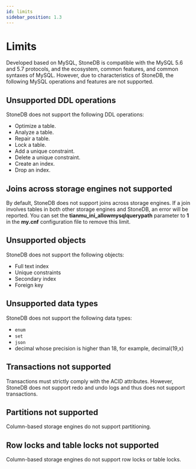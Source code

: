 ```yaml
---
id: limits
sidebar_position: 1.3
---
```


# Limits

Developed based on MySQL, StoneDB is compatible with the MySQL 5.6 and 5.7 protocols, and the ecosystem, common features, and common syntaxes of MySQL. However, due to characteristics of StoneDB, the following MySQL operations and features are not supported.
## Unsupported DDL operations
StoneDB does not support the following DDL operations:

- Optimize a table.
- Analyze a table.
- Repair a table.
- Lock a table.
- Add a unique constraint.
- Delete a unique constraint.
- Create an index.
- Drop an index.
## Joins across storage engines not supported
By default, StoneDB does not support joins across storage engines. If a join involves tables in both other storage engines and StoneDB, an error will be reported. You can set the **tianmu_ini_allowmysqlquerypath** parameter to **1** in the **my.cnf** configuration file to remove this limit.
## Unsupported objects
StoneDB does not support the following objects:

- Full text index
- Unique constraints
- Secondary index
- Foreign key
## Unsupported data types
StoneDB does not support the following data types:

- `enum`
- `set`
- `json`
- decimal whose precision is higher than 18, for example, decimal(19,x)
## Transactions not supported
Transactions must strictly comply with the ACID attributes. However, StoneDB does not support redo and undo logs and thus does not support transactions.
## Partitions not supported
Column-based storage engines do not support partitioning.
## Row locks and table locks not supported
Column-based storage engines do not support row locks or table locks.

